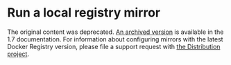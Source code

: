 <!--[metadata]>
+++
title = "Run a local registry mirror"
description = "How to set up and run a local registry mirror"
keywords = ["docker, registry, mirror,  examples"]
[menu.engine]
parent = "mn_docker_hub"
weight = 8
+++
<![end-metadata]-->

# Run a local registry mirror

The original content was deprecated. [An archived
version](https://docs.docker.com/v1.6/articles/registry_mirror) is available in
the 1.7 documentation. For information about configuring mirrors with the latest
Docker Registry version, please file a support request with [the Distribution
project](https://github.com/docker/distribution/issues). 
